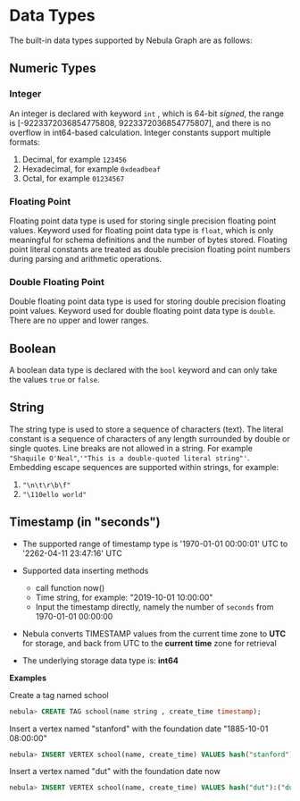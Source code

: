 # Data Types

The built-in data types supported by Nebula Graph are as follows:

## Numeric Types

### Integer

An integer is declared with keyword `int` , which is 64-bit *signed*, the range is [-9223372036854775808, 9223372036854775807], and there is no overflow in int64-based calculation. Integer constants support multiple formats:

1. Decimal, for example `123456`
1. Hexadecimal, for example `0xdeadbeaf`
1. Octal, for example `01234567`

### Floating Point

Floating point data type is used for storing single precision floating point values. Keyword used for floating point data type is `float`, which is only meaningful for schema definitions and the number of bytes stored. Floating point literal constants are treated as double precision floating point numbers during parsing and arithmetic operations.

### Double Floating Point

Double floating point data type is used for storing double precision floating point values. Keyword used for double floating point data type is `double`. There are no upper and lower ranges.

## Boolean

A boolean data type is declared with the `bool` keyword and can only take the values `true` or `false`.

## String

The string type is used to store a sequence of characters (text). The literal constant is a sequence of characters of any length surrounded by double or single quotes. Line breaks are not allowed in a string. For example `"Shaquile O'Neal"`,`'"This is a double-quoted literal string"'`. Embedding escape sequences are supported within strings, for example:

  1. `"\n\t\r\b\f"`
  1. `"\110ello world"`

## Timestamp (in "seconds")

- The supported range of timestamp type is '1970-01-01 00:00:01' UTC to '2262-04-11 23:47:16' UTC
- Supported data inserting methods
  - call function now()
  - Time string, for example: "2019-10-01 10:00:00"
  - Input the timestamp directly, namely the number of `seconds` from 1970-01-01 00:00:00
- Nebula converts TIMESTAMP values from the current time zone to **UTC** for storage, and back from UTC to the **current time** zone for retrieval

- The underlying storage data type is: **int64**

**Examples**

Create a tag named school

```sql
nebula> CREATE TAG school(name string , create_time timestamp);
```

Insert a vertex named "stanford" with the foundation date "1885-10-01 08:00:00"

```sql
nebula> INSERT VERTEX school(name, create_time) VALUES hash("stanford"):("stanford", "1885-10-01 08:00:00")
```

Insert a vertex named "dut" with the foundation date now

```sql
nebula> INSERT VERTEX school(name, create_time) VALUES hash("dut"):("dut", now())
```
